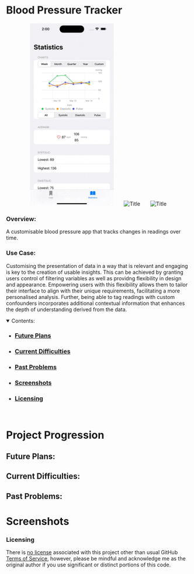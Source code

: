 # Blood Pressure Tracker

<section align="center">
  <img src="PreviewAssets/ScreenRecording1.gif" width="230" title="App Simulator Example">
  &nbsp;&nbsp;&nbsp;&nbsp;&nbsp;
  <img src="PreviewAssets/ScreenRecording2.gif" width="200"  title="Title">
  &nbsp;&nbsp;&nbsp;&nbsp;&nbsp;
<img src="PreviewAssets/ScreenRecording3.gif" width="175"  title="Title">
</section>

### Overview:

A customisable blood pressure app that tracks changes in readings over time.

### Use Case:

Customising the presentation of data in a way that is relevant and engaging is key to the creation of usable insights. This can be achieved by granting users control of filtering variables as well as providng flexibility in design and appearance. Empowering users with this flexibility allows them to tailor their interface to align with their unique requirements, facilitating a more personalised analysis. Further, being able to tag readings with custom confounders incorporates additional contextual information that enhances the depth of understanding derived from the data. 
 







<details open>
    <summary>Contents:</summary>
    <ul class="overview-section">
        <li><h3><a href="#future-plans">Future Plans</a></h3></li>
        <li><h3><a href="#current-difficulties">Current Difficulties</a></h3></li>
        <li><h3><a href="#past-problems">Past Problems</a></h3></li>
        <li><h3><a href="#screenshots">Screenshots</a></h3></li>
        <li><h3><a href="#licensing">Licensing</a></h3></li>
    </ul>
</details>
&nbsp;

# Project Progression


## Future Plans:



## Current Difficulties:


## Past Problems:



# Screenshots



<!-- <section align="center">
  <img src="PreviewAssets/Screenshot1.png" width="200" title="PreviewAssets/App Example">
  &nbsp;&nbsp;&nbsp;&nbsp;&nbsp;
  <img src="PreviewAssets/Screenshot1.png" width="175"  title="Game Log Details">
  &nbsp;&nbsp;&nbsp;&nbsp;&nbsp;
<img src="PreviewAssets/Screenshot1.png" width="150"  title="Statistics View">
</section>
<br>

<section align="center">
  <img src="PreviewAssets/Screenshot1.png" width="150" title="PreviewAssets/App Example">
  &nbsp;&nbsp;&nbsp;&nbsp;&nbsp;
  <img src="PreviewAssets/Screenshot1.png" width="175"  title="Game Log Details">
  &nbsp;&nbsp;&nbsp;&nbsp;&nbsp;
<img src="PreviewAssets/Screenshot1.png" width="200"  title="Statistics View">
</section>
<br> -->



### Licensing

There is [no license](https://choosealicense.com/no-permission/) associated with this project other than usual GitHub [Terms of Service](https://docs.github.com/en/site-policy/github-terms/github-terms-of-service), however, please be mindful and acknowledge me as the original author if you use significant or distinct portions of this code.
